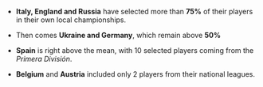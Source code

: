 * **Italy, England and Russia** have selected more than **75%** of their players in their own local championships.

* Then comes **Ukraine and Germany**, which remain above **50%**

* **Spain** is right above the mean, with 10 selected players coming from the _Primera División_.

* **Belgium** and **Austria** included only 2 players from their national leagues.